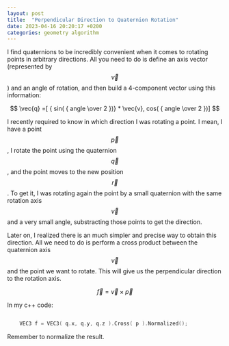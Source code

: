 ```yaml
---
layout: post
title:  "Perpendicular Direction to Quaternion Rotation"
date: 2023-04-16 20:20:17 +0200
categories: geometry algorithm
---
```


I find quaternions to be incredibly convenient when it comes to rotating points in arbitrary directions. All you need to do is define an axis vector (represented by $$\vec{v}$$ ) and an angle of rotation, and then build a 4-component vector using this information:

$$ \vec{q} =[ { sin( { angle \over 2 })} * \vec{v}, cos( { angle \over 2 })] $$

I recently required to know in which direction I was rotating a point. I mean, I have a point $$\vec{p}$$, I rotate the point using the quaternion $$\vec{q}$$, and the point moves to the new position $$\vec{r}$$. To get it, I was rotating again the point by a small quaternion with the same rotation axis $$\vec{v}$$ and a very small angle, substracting those points to get the direction.

Later on, I realized there is an much simpler and precise way to obtain this direction. All we need to do is perform a cross product between the quaternion axis $$\vec{v}$$ and the point we want to rotate. This will give us the perpendicular direction to the rotation axis. 

$$ \vec{f} = \vec{ v } \times \vec{p} $$

In my c++ code:

```c++

    VEC3 f = VEC3( q.x, q.y, q.z ).Cross( p ).Normalized();

```

Remember to normalize the result.

